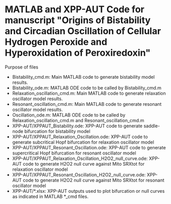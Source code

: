 #  MATLAB and XPP-AUT Code for manuscript "Origins of Bistability and Circadian Oscillation of Cellular Hydrogen Peroxide and Hyperoxidation of Peroxiredoxin"

Purpose of files
- Bistability_cmd.m: Main MATLAB code to generate bistability model results.
- Bistability_ode.m: MATLAB ODE code to be called by Bistability_cmd.m
- Relaxation_oscillation_cmd.m: Main MATLAB code to generate relaxation oscillator model results.
- Resonant_oscillation_cmd.m: Main MATLAB code to generate resonant oscillator model results.
- Oscillation_ode.m: MATLAB ODE code to be called by Relaxation_oscillation_cmd.m and Resonant_oscillation_cmd.m
- XPP-AUT/XPPAUT_Bistability.ode: XPP-AUT code to generate saddle-node bifurcation for bistability model
- XPP-AUT/XPPAUT_Relaxation_Oscillation.ode: XPP-AUT code to generate subcritical Hopf bifurcation for relaxation oscillator model
- XPP-AUT/XPPAUT_Resonant_Oscillation.ode: XPP-AUT code to generate supercritical Hopf bifurcation for resonant oscillator model
- XPP-AUT/XPPAUT_Relaxation_Oscillation_H2O2_null_curve.ode: XPP-AUT code to generate H2O2 null curve against Mito SRXtot for relaxation oscillator model
- XPP-AUT/XPPAUT_Resonant_Oscillation_H2O2_null_curve.ode: XPP-AUT code to generate H2O2 null curve against Mito SRXtot for resonant oscillator model
- XPP-AUT/*.xlsx: XPP-AUT outputs used to plot bifurcation or null curves as indicated in MATLAB *_cmd files.
